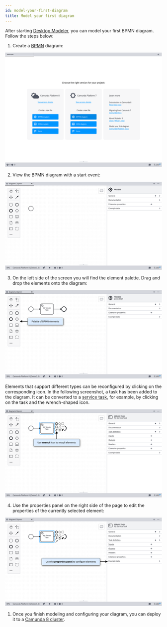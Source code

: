 ```yaml
---
id: model-your-first-diagram
title: Model your first diagram
---
```


After starting [Desktop Modeler](./index.md), you can model your first BPMN diagram. Follow the steps below:

1. Create a [BPMN](../bpmn/bpmn.md) diagram:

![empty application](./img/empty.png)

2. View the BPMN diagram with a start event:

![new diagram](./img/new-diagram.png)

3. On the left side of the screen you will find the element palette. Drag and drop the elements onto the diagram:

![elements](./img/elements.png)

Elements that support different types can be reconfigured by clicking on the corresponding icon. In the following screenshot, a task has been added to the diagram. It can be converted to a [service task](../bpmn/service-tasks/service-tasks.md), for example, by clicking on the task and the wrench-shaped icon.

![task configuration](img/element-configuration.png)

4. Use the properties panel on the right side of the page to edit the properties of the currently selected element:

![properties panel](img/properties-panel.png)

1. Once you finish modeling and configuring your diagram, you can deploy it to a [Camunda 8 cluster](./connect-to-camunda-platform-8.md).
